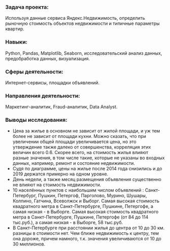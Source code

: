 ### Задача проекта:
Используя данные сервиса Яндекс.Недвижимость, определить рыночную стоимость объектов недвижимости и типичные параметры квартир.

### Навыки:
Python, Pandas, Matplotlib, Seaborn, исследовательский анализ данных, предобработка данных, визуализация.

### Сферы деятельности:
Интернет-сервисы, площадки объявлений.

### Направления деятельности:
Маркетинг-аналитик, Fraud-аналитик, Data Analyst.

### Выводы исследования:
- Цена за жилье в основном не зависит от жилой площади, и уж тем более не зависит от площади кухни. Можно сказать, что при увеличении общей площади увеличивается цена, но это утверждение также далеко от совершенства, корреляция этих величин всего 0.6.
Скорее всего, на стоимость жилья влияют разные значения, в том числе такие, которые не указаны во входных данных, например, ремонт и состояние недвижимости.
- Судя по диаграмме, цены на жилье после 2014 года снизились и до 2019 держатся примерно на одном уровне.
- День недели, а также месяц размещения объявления существенно не влияют на стоимость недвижимости.
- 10 населённых пунктов с наибольшим числом объявлений : Санкт-Петербург, Пушкин, Петергоф, Парголово, Мурино, Шушары, Колпино, Гатчина, Всеволжск и Выборг. Самая высокая стоимость квадратного метра в Санкт-Петербурге, Пушкине, Петергофе, а самая низкая - в Выборге. Самая высокая стоимость квадратного метра в Санкт-Петербурге, Пушкине, Петергофе (от 84 до 114 тыс.руб.), а самая низкая - в Выборге, 58 тыс.руб.
- В Санкт-Петербурге при расстоянии жилья до центра от 10 до 30 км. разницы в стоимости нет. Чем ближе недвижимость к центру, тем она дороже, причем намного, т.к. значения увеличиваются от 10 до 30 миллионов.
